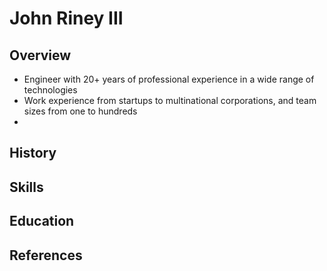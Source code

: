 # John Riney III

## Overview

* Engineer with 20+ years of professional experience in a wide range of technologies
* Work experience from startups to multinational corporations, and team sizes from one to hundreds
* 

## History

## Skills

## Education

## References

